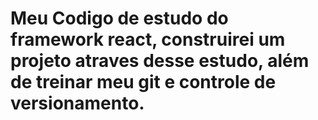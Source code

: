 # Meu Codigo de estudo do framework react, construirei um projeto atraves desse estudo, além de treinar meu git e controle de versionamento.
